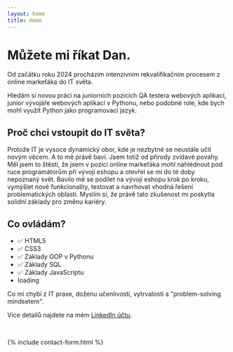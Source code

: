 ```yaml
---
layout: home
title: Home
---
```


# Můžete mi říkat Dan.
Od začátku roku 2024 procházím intenzivním rekvalifikačním procesem z online markeťáka do IT světa.

Hledám si novou práci na juniorních pozicích QA testera webových aplikací, junior vývojáře webových aplikací v Pythonu, nebo podobné role, kde bych mohl využít Python jako programovací jazyk.

## Proč chci vstoupit do IT světa?
Protože IT je vysoce dynamický obor, kde je nezbytné se neustále učit novým věcem. A to mě právě baví. Jsem totiž od přírody zvídavé povahy. Měl jsem to štěstí, že jsem v pozici online markeťáka mohl nahlédnout pod ruce programátorům při vývoji eshopu a otevřel se mi do té doby nepoznaný svět. Bavilo mě se podílet na vývoji eshopu krok po kroku, vymýšlet nové funkcionality, testovat a navrhovat vhodná řešení problematických oblastí. Myslím si, že právě tato zkušenost mi poskytla solidní základy pro změnu kariéry.

## Co ovládám?
- ✅ HTML5
- ✅ CSS3
- ✅ Základy OOP v Pythonu
- ✅ Základy SQL
- ✅ Základy JavaScriptu
- <div>loading<span class="dots"></span></div>

Co mi chybí z IT praxe, doženu učenlivostí, vytrvalostí a "problem-solving mindsetem".

Více detailů najdete na mém [LinkedIn účtu](https://www.linkedin.com/in/daniel-hladik/).

<p>&nbsp;<p>

{% include contact-form.html %}

<!--
<p class="text-center">
<a href="mailto:info@daniel-hladik.cz?subject=Pozor! Tento e-mail obsahuje 100% dobré zprávy&body=Dejte mi vědět, co máte na srdci :)" class="button">Kontaktovat emailem</a>
</p>
-->
<!--
# About

<ul>
    <li><a href="{{ site.baseurl }}/about/page">Page</a></li>
    <li><a href="{{ site.baseurl }}/cv">CV</a></li>
</ul>


Lorem ipsum dolor sit amet, consectetur adipisicing elit, sed do eiusmod tempor incididunt ut labore et dolore magna aliquaa.

This is the home page. It can be used for a short introduction. [Click here](cv) to see the full CV, and [here](assets/files/cv.pdf) to download a print version. The theme also ships with a blog: [click here](posts) to scroll posts from the most recent. Finally, [click here](404) to see a page that can't be found.

By default, the theme only contains these few pages in order to stay lean and flexible. However, it can be easily extended to accommodate more pages, [collections](https://jekyllrb.com/docs/collections/), [categories, and tags](https://jekyllrb.com/docs/posts/#tags-and-categories).

Ut enim ad minim veniam, quis nostrud exercitation ullamco laboris nisi ut aliquip ex ea commodo consequat. Duis aute irure dolor in reprehenderit in voluptate velit esse cillum dolore eu fugiat nulla pariatur. Excepteur sint occaecat cupidatat non proident, sunt in culpa qui officia deserunt mollit anim id est laborum.

Below is a list of blog posts included for illustrative purposes. Make sure to delete or modify them before deploying your website.

{% include archive.html %}
-->
